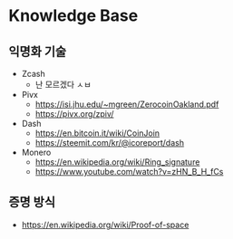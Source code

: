 # Knowledge Base

## 익명화 기술

* Zcash
    * 난 모르겠다 ㅅㅂ
* Pivx
    * https://isi.jhu.edu/~mgreen/ZerocoinOakland.pdf
    * https://pivx.org/zpiv/
* Dash
    * https://en.bitcoin.it/wiki/CoinJoin
    * https://steemit.com/kr/@icoreport/dash
* Monero
    * https://en.wikipedia.org/wiki/Ring_signature
    * https://www.youtube.com/watch?v=zHN_B_H_fCs


## 증명 방식

* https://en.wikipedia.org/wiki/Proof-of-space
